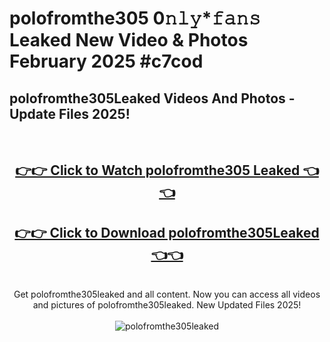 # polofromthe305 0𝚗𝚕𝚢*𝚏𝚊𝚗𝚜 Leaked New Video & Photos February 2025 #c7cod

<h2>polofromthe305Leaked Videos And Photos - Update Files 2025!</h2>
<br>
<div align="center">
<h2><a href="https://mediaupload.pro?title=polofromthe305&ref=11F" rel="nofollow">👉👉 Click to Watch polofromthe305 Leaked 👈👈</a></h2>
<h2><a href="https://mediaupload.pro?title=polofromthe305&ref=11F" rel="nofollow">👉👉 Click to Download polofromthe305Leaked 👈👈</a></h2>
<br>
Get polofromthe305leaked and all content. Now you can access all videos and pictures of polofromthe305leaked. New Updated Files 2025!
<br>
<br>
<a href="https://mediaupload.pro?title=polofromthe305&ref=11F" rel="nofollow" data-target="animated-image.originalLink"><img src="https://i.ibb.co/Gkj2r4b/banner.png" alt="polofromthe305leaked" style="max-width: 100%; display: inline-block;" data-target="animated-image.originalImage"></a>
</div>
<br>

